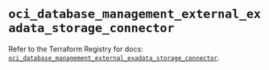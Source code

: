 # `oci_database_management_external_exadata_storage_connector`

Refer to the Terraform Registry for docs: [`oci_database_management_external_exadata_storage_connector`](https://registry.terraform.io/providers/hashicorp/oci/7.19.0/docs/resources/database_management_external_exadata_storage_connector).
